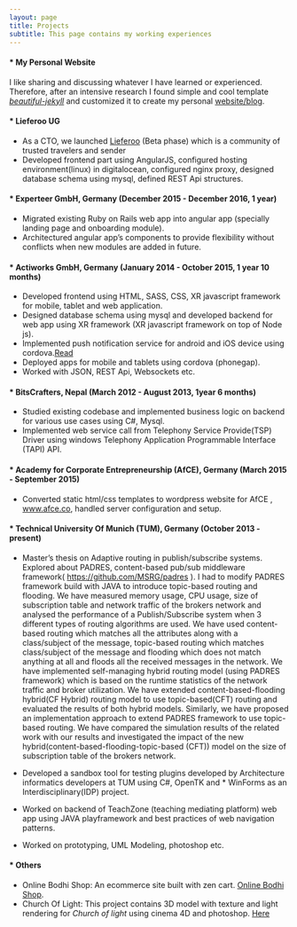 ```yaml
---
layout: page
title: Projects
subtitle: This page contains my working experiences
---
```

#### * My Personal Website
I like sharing and discussing whatever I have learned or experienced. Therefore, after an intensive research I found simple and cool template [_beautiful-jekyll_](https://github.com/daattali/beautiful-jekyll)  and customized it to create my personal [website/blog](https://jkasaudhan.github.io/). 

#### * Lieferoo UG 

* As a CTO, we launched  [Lieferoo](http://lieferoo.me/en/) (Beta phase) which is a community of trusted travelers and sender
* Developed frontend part using AngularJS, configured  hosting environment(linux) in digitalocean, configured nginx proxy,
  designed database schema using mysql, defined REST Api structures.

#### * Experteer GmbH, Germany (December 2015 - December 2016, 1 year)

* Migrated existing  Ruby on Rails web app into angular app (specially landing page and onboarding module).
* Architectured angular app’s components  to provide flexibility without conflicts when new modules are added in future.

#### * Actiworks GmbH, Germany (January 2014 - October 2015, 1 year 10 months)

* Developed frontend using HTML, SASS, CSS, XR javascript framework for mobile, tablet and web application.
* Designed database schema using mysql and developed backend for web app using XR framework (XR javascript framework on top   of Node js).
* Implemented push notification service for android and iOS device using cordova.[Read](https://github.com/jkasaudhan/PushNotificationUsingCordovaForAndroid)
* Deployed apps for mobile and tablets using cordova (phonegap).
* Worked with JSON, REST Api, Websockets etc.

#### * BitsCrafters, Nepal (March 2012 - August 2013,  1year 6 months)

* Studied existing codebase and implemented business logic on backend for various use cases using C#, Mysql.
* Implemented web service call from Telephony Service Provide(TSP) Driver using windows Telephony Application Programmable Interface (TAPI)  API.

#### * Academy for Corporate Entrepreneurship  (AfCE), Germany (March 2015 - September 2015)

* Converted static html/css templates to wordpress website for AfCE  , www.afce.co, handled server configuration and setup.

#### * Technical University Of Munich (TUM), Germany (October 2013 - present)

* Master’s thesis on Adaptive routing in publish/subscribe systems. Explored about PADRES, content-based pub/sub middleware framework( https://github.com/MSRG/padres ). I had to modify PADRES framework build with JAVA to introduce topic-based routing and flooding. We have measured memory usage, CPU usage, size of subscription table and network traffic of the brokers network and analysed the performance of a Publish/Subscribe system when 3 different types of routing algorithms are used. We have used content-based routing which matches all the attributes along with a class/subject of the message, topic-based routing which matches class/subject of the message and flooding which does not match anything at all and floods all the received messages in the network. We have implemented self-managing hybrid routing model (using PADRES framework) which is based on the runtime statistics of the network traffic and broker utilization. We have extended content-based-flooding hybrid(CF Hybrid) routing model to use topic-based(CFT) routing and evaluated the results of both hybrid models. Similarly, we have proposed an implementation approach to extend PADRES framework to use topic-based routing. We have compared the simulation results of the related work with our results and investigated the impact of the new hybrid(content-based-flooding-topic-based (CFT)) model on the size of subscription table of the brokers network.

* Developed a sandbox tool for testing plugins developed by Architecture informatics developers at TUM using C#, OpenTK and * WinForms as an Interdisciplinary(IDP) project.
* Worked on backend of TeachZone (teaching mediating platform)  web app using JAVA playframework and best practices of web navigation patterns. 
* Worked on  prototyping, UML Modeling, photoshop etc.

#### * Others
* Online Bodhi Shop: An ecommerce site built with zen cart. [Online Bodhi Shop](http://onlinebodhishop.com/).
* Church Of Light: This project contains 3D model with texture and light rendering for _Church of light_ using cinema 4D and photoshop. [Here](https://github.com/jkasaudhan/Church-Of-Light-3D-Rendered-Model-2014-Cinema-4D)

